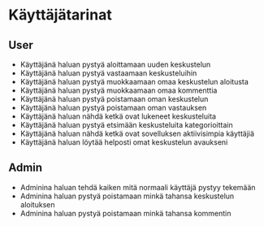# Käyttäjätarinat

## User
- Käyttäjänä haluan pystyä aloittamaan uuden keskustelun
- Käyttäjänä haluan pystyä vastaamaan keskusteluihin
- Käyttäjänä haluan pystyä muokkaamaan omaa keskustelun aloitusta
- Käyttäjänä haluan pystyä muokkaamaan omaa kommenttia
- Käyttäjänä haluan pystyä poistamaan oman keskustelun
- Käyttäjänä haluan pystyä poistamaan oman vastauksen
- Käyttäjänä haluan nähdä ketkä ovat lukeneet keskusteluita
- Käyttäjänä haluan pystyä etsimään keskusteluita kategorioittain
- Käyttäjänä haluan nähdä ketkä ovat sovelluksen aktiivisimpia käyttäjiä
- Käyttäjänä haluan löytää helposti omat keskustelun avaukseni

## Admin
- Adminina haluan tehdä kaiken mitä normaali käyttäjä pystyy tekemään
- Adminina haluan pystyä poistamaan minkä tahansa keskustelun aloituksen
- Adminina haluan pystyä poistamaan minkä tahansa kommentin

